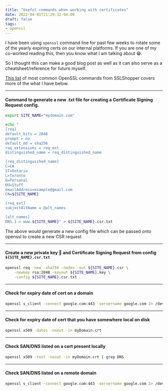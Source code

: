 ```yaml
---
title: "Useful commands when working with certificates"
date: 2022-04-01T21:29:32-04:00
draft: false
tags: 
- openssl
---
```

I have been using `openssl` command line for past few weeks to rotate some of the yearly expiring certs on our internal platforms. If you are one of my co-worked reading this, then you know what I am talking about :grin:.

So I thought this can make a good blog post as well as it can also serve as a cheatsheet/reference for future myself.

[This list](https://www.sslshopper.com/article-most-common-openssl-commands.html) of most common OpenSSL commands from SSLShopper covers more of the what I have below.

---
#### **Command to generate a new .txt file for creating a Certificate Signing Request config.**
```bash
export SITE_NAME="mydomain.com"

echo "
[req]
default_bits = 2048
prompt = no
default_md = sha256
req_extensions = req_ext
distinguished_name = req_distinguished_name

[req_distinguished_name]
C=CA
ST=Ontario
L=Toronto
O=Personal
OU=Stuff
emailAddress=example@gmail.com
CN=${SITE_NAME}

[req_ext]
subjectAltName = @alt_names

[alt_names]
DNS.1 = www.${SITE_NAME}" > ${SITE_NAME}.csr.txt
```
The above would generate a new config file which can be passed onto openssl to create a new CSR request

---
#### **Create a new private key :key: and Certificate Signing Request from config `${SITE_NAME}.csr.txt`**
```bash
openssl req -new -sha256 -nodes -out ${SITE_NAME}.csr \
    -newkey rsa:2048 -keyout ${SITE_NAME}.key \
    -config ${SITE_NAME}.csr.txt
```

---
#### **Check for expiry date of cert on a domain**
```bash
openssl s_client -connect google.com:443 -servername google.com 2> /dev/null | openssl x509 -dates -noout
```

---
#### **Check for expiry date of cert that you have somewhere local on disk**
```bash
openssl x509 -dates -noout -in myDomain.crt
```

---
#### **Check SAN/DNS listed on a cert present locally**
```bash
openssl x509 -text -noout -in myDomain.crt | grep DNS
```

---
#### **Check SAN/DNS listed on a remote domain**
```bash
openssl s_client -connect google.com:443 -servername google.com 2> /dev/null | openssl x509 -text -noout  | grep DNS
```



